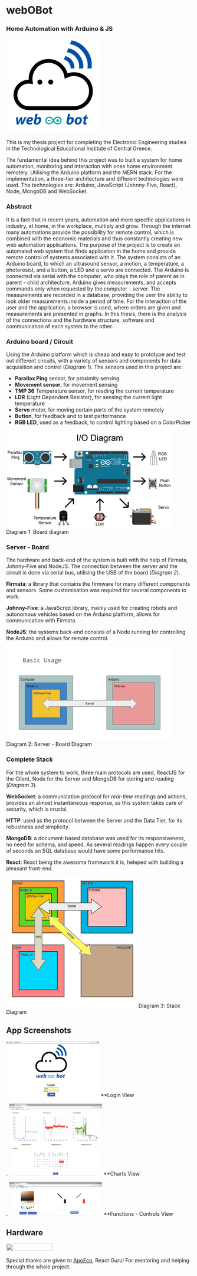# webOBot
### Home Automation with Arduino & JS

<img src="johnyfive-react-mongo/logo.png" width="256" height="256">

This is my thesis project for completing the Electronic Engineering studies in the Technological Educational Institute of Central Greece.

The fundamental idea behind this project was to built a system for home automation, monitoring and interaction with ones home environment remotely. Utilising the Arduino platform and the MERN stack.
For the implementation, a three-tier architecture and different technologies were used. The technologies are: Arduino, JavaScript (Johnny-Five, React), Node, MongoDB and WebSocket. 

### Abstract
It is a fact that in recent years, automation and more specific applications in industry, at home, in the workplace, multiply and grow. Through the internet many automations provide the possibility for remote control, which is combined with the economic materials and thus constantly creating new web automation applications.
The purpose of the project is to create an automated web system that finds application in the home and provide remote control of systems associated with it.
The system consists of an Arduino board, to which an ultrasound sensor, a motion, a temperature, a photoresist, and a button, a LED and a servo are connected.
The Arduino is connected via serial with the computer, who plays the role of parent as in parent - child architecture, Arduino gives measurements, and accepts commands only when requested by the computer - server.
The measurements are recorded in a database, providing the user the ability to look older measurements inside a period of time.
For the interaction of the user and the application, a browser is used, where orders are given and measurements are presented in graphs.
In this thesis, there is the analysis of the connections and the hardware structure, software and communication of each system to the other.


### Arduino board / Circuit 
Using the Arduino platform which is cheap and easy to prototype and test out different circuits, with a variety of sensors and components for data acquisition and control (*Diagram 1*). 
The sensors used in this project are:  
- **Parallax Ping** sensor, for proximity sensing
- **Movement sensor**, for movement sensing
- **TMP 36** Temperature sensor, for reading the current temperature
- **LDR** (Light Dependent Resistor), for sensing the current light temperature
- **Servo** motor, for moving certain parts of the system remotely
- **Button**, for feedback and to test performance
- **RGB LED**, used as a feedback, to control lighting based on a ColorPicker

<img src="images/IODiagram.png" width="450" height="263">
Diagram 1: Board diagram

### Server - Board
The hardware and back-end of the system is built with the help of Firmata, Johnny-Five and NodeJS. The connection between the server and the circuit is done via serial bus, utilising the USB of the board (*Diagram 2*).

**Firmata**: a library that contains the firmware for many different components and sensors. Some customisation was required for several components to work.

**Johnny-Five**: a JavaScript library, mainly used for creating robots and autonomous vehicles based on the Arduino platform, allows for communication with Firmata.

**NodeJS**: the systems back-end consists of a Node running for controlling the Arduino and allows for remote control.

<img src="images/StackJohnyFirmata.png" width="450" height="253">
Diagram 2: Server - Board Diagram

### Complete Stack
For the whole system to work, three main protocols are used, ReactJS for the Client, Node for the Server and MongoDB for storing and reading (*Diagram 3*).

**WebSocket**: a communication protocol for *real-time* readings and actions, provides an almost instantaneous response, as this system takes care of security, which is crucial.

**HTTP**: used as the protocol between the Server and the Data Tier, for its robustness and simplicity.

**MongoDB**: a document-based database was used for its responsiveness, no need for schema, and speed. As several readings happen every couple of seconds an SQL database would have some performance hits.

**React**: React being the awesome framework it is, heleped with building a pleasant front-end.

<img src="images/StackComplete.png" width="355" height="355">
Diagram 3: Stack Diagram

## App Screenshots

<img src="images/WOBLogin.png" width=50% height=50%>
**Login View


.
<img src="images/WOBCharts.png" width=50% height=50%>
**Charts View


.
<img src="images/WOBControls.png" width=50% height=50%>
**Functions - Controls View


## Hardware

<img src="images/WOBPCB.png" width=50% height=50%>


Special thanks are given to [ApoEco](https://github.com/apoeco "ApoEco GitHub"), React Guru! 
For mentoring and helping through the whole project.
